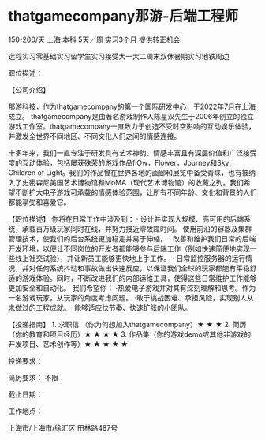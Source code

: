 # thatgamecompany那游-后端工程师

150-200/天 上海 本科 5天／周 实习3个月 提供转正机会

远程实习零基础实习留学生实习接受大一大二周末双休暑期实习地铁周边

职位描述：

【公司介绍】

​        那游科技，作为thatgamecompany的第一个国际研发中心，于2022年7月在上海成立。         thatgamecompany是由著名游戏制作人陈星汉先生于2006年创立的独立游戏工作室。thatgamecompany一直致力于创造不受时空影响的互动娱乐体验，并激发全世界不同地区、不同文化人们之间的情感连接。

​        十多年来，我们一直专注于研发具有艺术神韵、情感丰富且有深层价值和广泛接受度的互动体验，包括屡获殊荣的游戏作品flOw，Flower，Journey和Sky: Children of Light。我们的作品曾在世界各地的画廊和展览中备受青睐，也有被纳入了史密森尼美国艺术博物馆和MoMA（现代艺术博物馆）的收藏之列。我们希望不断扩大电子游戏可承载的情感体验范围，让所有不同年龄、文化和背景的人们都能享受和喜爱它。 

【职位描述】 你将在日常工作中涉及到： · 设计并实现大规模、高可用的后端系统，承载百万级玩家同时在线，并努力接近零故障时间。 使用前沿的容器及集群管理技术，使我们的后台系统更加稳定并易于伸缩。 · 改善和维护我们日常的后端开发环境，以便让不同岗位的开发者都能够参与后端工作（例如快速简便地实现一些线上社交试验），并让新员工能够更快地上手工作。 · 日常监控服务器的运行情况，并对任何系统抖动和事故做出快速反应，以保证我们全球的玩家都能有平稳舒适的游戏体验。同时，不断改进我们的内部运维工具，使得这些日常维护工作能够更加安全和自动化。 我们希望你： ·热爱电子游戏并对其有深刻理解和思考。作为一名游戏玩家，从玩家的角度考虑问题。 ·敢于挑战困难、承担风险，实现别人从未做过的工程成就。 ·能够适应快节奏、快速扩张的小团队。 

【投递指南】    1. 求职信 （你为何想加入thatgamecompany）★ ★ ★     2. 简历（你的教育和项目经历）★ ★ ★ ★     3. 作品集（你的游戏demo或其他非游戏的开发项目、艺术创作等）★ ★ ★ ★ ★

投递要求：

简历要求： 不限

截止日期：

工作地点：

上海市/上海市/徐汇区 田林路487号